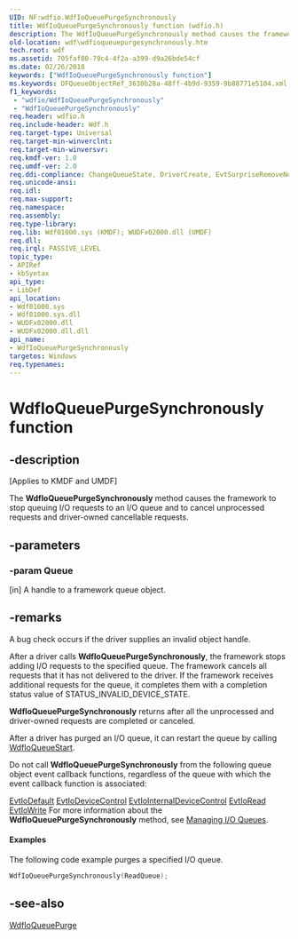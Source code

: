 ```yaml
---
UID: NF:wdfio.WdfIoQueuePurgeSynchronously
title: WdfIoQueuePurgeSynchronously function (wdfio.h)
description: The WdfIoQueuePurgeSynchronously method causes the framework to stop queuing I/O requests to an I/O queue and to cancel unprocessed requests and driver-owned cancellable requests.
old-location: wdf\wdfioqueuepurgesynchronously.htm
tech.root: wdf
ms.assetid: 705faf80-79c4-4f2a-a399-d9a26bde54cf
ms.date: 02/26/2018
keywords: ["WdfIoQueuePurgeSynchronously function"]
ms.keywords: DFQueueObjectRef_3630b28a-48ff-4b9d-9359-9b88771e5104.xml, WdfIoQueuePurgeSynchronously, WdfIoQueuePurgeSynchronously method, kmdf.wdfioqueuepurgesynchronously, wdf.wdfioqueuepurgesynchronously, wdfio/WdfIoQueuePurgeSynchronously
f1_keywords:
 - "wdfio/WdfIoQueuePurgeSynchronously"
 - "WdfIoQueuePurgeSynchronously"
req.header: wdfio.h
req.include-header: Wdf.h
req.target-type: Universal
req.target-min-winverclnt: 
req.target-min-winversvr: 
req.kmdf-ver: 1.0
req.umdf-ver: 2.0
req.ddi-compliance: ChangeQueueState, DriverCreate, EvtSurpriseRemoveNoSuspendQueue, KmdfIrql, KmdfIrql2, NoCancelFromEvtSurpriseRemove
req.unicode-ansi: 
req.idl: 
req.max-support: 
req.namespace: 
req.assembly: 
req.type-library: 
req.lib: Wdf01000.sys (KMDF); WUDFx02000.dll (UMDF)
req.dll: 
req.irql: PASSIVE_LEVEL
topic_type:
- APIRef
- kbSyntax
api_type:
- LibDef
api_location:
- Wdf01000.sys
- Wdf01000.sys.dll
- WUDFx02000.dll
- WUDFx02000.dll.dll
api_name:
- WdfIoQueuePurgeSynchronously
targetos: Windows
req.typenames: 
---
```


# WdfIoQueuePurgeSynchronously function


## -description


<p class="CCE_Message">[Applies to KMDF and UMDF]</p>

The <b>WdfIoQueuePurgeSynchronously</b> method causes the framework to stop queuing I/O requests to an I/O queue and to cancel unprocessed requests and driver-owned cancellable requests.


## -parameters




### -param Queue 
[in]
A handle to a framework queue object.


## -remarks

A bug check occurs if the driver supplies an invalid object handle.



After a driver calls <b>WdfIoQueuePurgeSynchronously</b>, the framework stops adding I/O requests to the specified queue. The framework cancels all requests that it has not delivered to the driver. If the framework receives additional requests for the queue, it completes them with a completion status value of STATUS_INVALID_DEVICE_STATE.

<b>WdfIoQueuePurgeSynchronously</b> returns after all the unprocessed and driver-owned requests are completed or canceled.

After a driver has purged an I/O queue, it can restart the queue by calling <a href="https://docs.microsoft.com/windows-hardware/drivers/ddi/wdfio/nf-wdfio-wdfioqueuestart">WdfIoQueueStart</a>.

Do not call <b>WdfIoQueuePurgeSynchronously</b> from the following queue object event callback functions, regardless of the queue with which the event callback function is associated:

<a href="https://docs.microsoft.com/windows-hardware/drivers/ddi/wdfio/nc-wdfio-evt_wdf_io_queue_io_default">EvtIoDefault</a>
<a href="https://docs.microsoft.com/windows-hardware/drivers/ddi/wdfio/nc-wdfio-evt_wdf_io_queue_io_device_control">EvtIoDeviceControl</a>
<a href="https://docs.microsoft.com/windows-hardware/drivers/ddi/wdfio/nc-wdfio-evt_wdf_io_queue_io_internal_device_control">EvtIoInternalDeviceControl</a>
<a href="https://docs.microsoft.com/windows-hardware/drivers/ddi/wdfio/nc-wdfio-evt_wdf_io_queue_io_read">EvtIoRead</a>
<a href="https://docs.microsoft.com/windows-hardware/drivers/ddi/wdfio/nc-wdfio-evt_wdf_io_queue_io_write">EvtIoWrite</a>
For more information about the <b>WdfIoQueuePurgeSynchronously</b> method, see <a href="https://docs.microsoft.com/windows-hardware/drivers/wdf/managing-i-o-queues">Managing I/O Queues</a>.


#### Examples

The following code example purges a specified I/O queue.

```cpp
WdfIoQueuePurgeSynchronously(ReadQueue);
```



## -see-also




<a href="https://docs.microsoft.com/windows-hardware/drivers/ddi/wdfio/nf-wdfio-wdfioqueuepurge">WdfIoQueuePurge</a>
 

 

